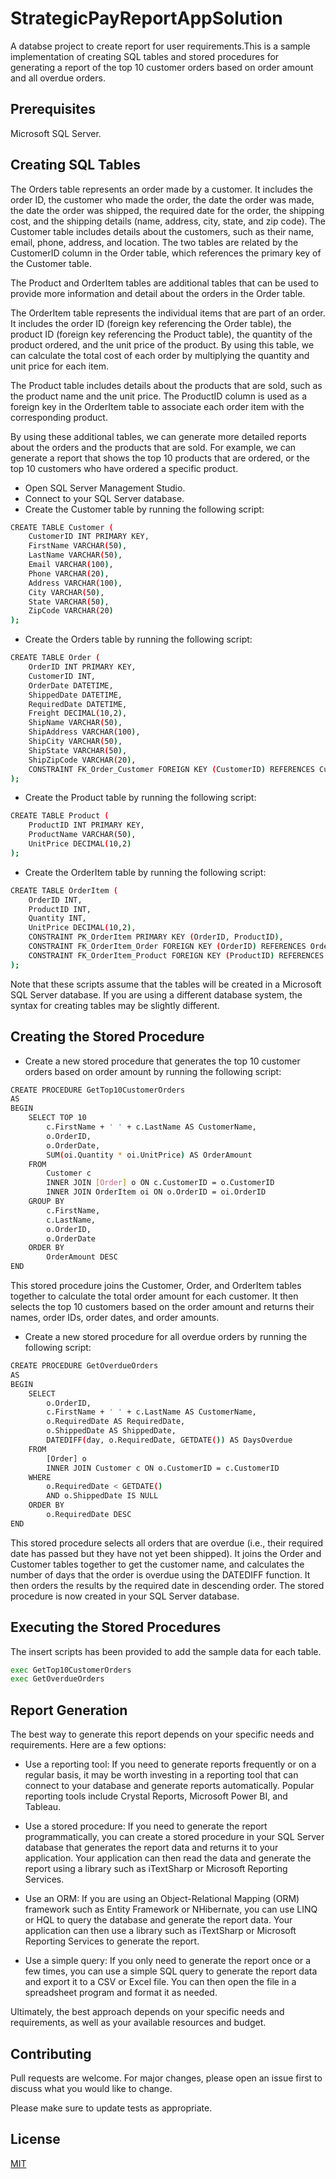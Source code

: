 # StrategicPayReportAppSolution
 A databse project to create report for user requirements.This is a sample implementation of creating SQL tables and stored procedures for generating a report of the top 10 customer orders based on order amount and all overdue orders.

## Prerequisites

Microsoft SQL Server.

## Creating SQL Tables
The Orders table represents an order made by a customer. It includes the order ID, the customer who made the order, the date the order was made, the date the order was shipped, the required date for the order, the shipping cost, and the shipping details (name, address, city, state, and zip code).
The Customer table includes details about the customers, such as their name, email, phone, address, and location.
The two tables are related by the CustomerID column in the Order table, which references the primary key of the Customer table.

The Product and OrderItem tables are additional tables that can be used to provide more information and detail about the orders in the Order table.

The OrderItem table represents the individual items that are part of an order. It includes the order ID (foreign key referencing the Order table), the product ID (foreign key referencing the Product table), the quantity of the product ordered, and the unit price of the product. By using this table, we can calculate the total cost of each order by multiplying the quantity and unit price for each item.

The Product table includes details about the products that are sold, such as the product name and the unit price. The ProductID column is used as a foreign key in the OrderItem table to associate each order item with the corresponding product.

By using these additional tables, we can generate more detailed reports about the orders and the products that are sold. For example, we can generate a report that shows the top 10 products that are ordered, or the top 10 customers who have ordered a specific product.
- Open SQL Server Management Studio.
- Connect to your SQL Server database.
- Create the Customer table by running the following script:

```bash
CREATE TABLE Customer (
    CustomerID INT PRIMARY KEY,
    FirstName VARCHAR(50),
    LastName VARCHAR(50),
    Email VARCHAR(100),
    Phone VARCHAR(20),
    Address VARCHAR(100),
    City VARCHAR(50),
    State VARCHAR(50),
    ZipCode VARCHAR(20)
);
```
- Create the Orders table by running the following script:

```bash
CREATE TABLE Order (
    OrderID INT PRIMARY KEY,
    CustomerID INT,
    OrderDate DATETIME,
    ShippedDate DATETIME,
    RequiredDate DATETIME,
    Freight DECIMAL(10,2),
    ShipName VARCHAR(50),
    ShipAddress VARCHAR(100),
    ShipCity VARCHAR(50),
    ShipState VARCHAR(50),
    ShipZipCode VARCHAR(20),
    CONSTRAINT FK_Order_Customer FOREIGN KEY (CustomerID) REFERENCES Customer(CustomerID)
);
```
- Create the Product table by running the following script:

```bash
CREATE TABLE Product (
    ProductID INT PRIMARY KEY,
    ProductName VARCHAR(50),
    UnitPrice DECIMAL(10,2)
);
```
- Create the OrderItem table by running the following script:

```bash
CREATE TABLE OrderItem (
    OrderID INT,
    ProductID INT,
    Quantity INT,
    UnitPrice DECIMAL(10,2),
    CONSTRAINT PK_OrderItem PRIMARY KEY (OrderID, ProductID),
    CONSTRAINT FK_OrderItem_Order FOREIGN KEY (OrderID) REFERENCES Order(OrderID),
    CONSTRAINT FK_OrderItem_Product FOREIGN KEY (ProductID) REFERENCES Product(ProductID)
);
```
Note that these scripts assume that the tables will be created in a Microsoft SQL Server database. If you are using a different database system, the syntax for creating tables may be slightly different.

## Creating the Stored Procedure
- Create a new stored procedure that generates the top 10 customer orders based on order amount by running the following script:
```bash
CREATE PROCEDURE GetTop10CustomerOrders
AS
BEGIN
    SELECT TOP 10
        c.FirstName + ' ' + c.LastName AS CustomerName,
        o.OrderID,
        o.OrderDate,
        SUM(oi.Quantity * oi.UnitPrice) AS OrderAmount
    FROM
        Customer c
        INNER JOIN [Order] o ON c.CustomerID = o.CustomerID
        INNER JOIN OrderItem oi ON o.OrderID = oi.OrderID
    GROUP BY
        c.FirstName,
        c.LastName,
        o.OrderID,
        o.OrderDate
    ORDER BY
        OrderAmount DESC
END
```
This stored procedure joins the Customer, Order, and OrderItem tables together to calculate the total order amount for each customer. It then selects the top 10 customers based on the order amount and returns their names, order IDs, order dates, and order amounts.

- Create a new stored procedure for all overdue orders by running the following script:
```bash
CREATE PROCEDURE GetOverdueOrders
AS
BEGIN
    SELECT
        o.OrderID,
        c.FirstName + ' ' + c.LastName AS CustomerName,
        o.RequiredDate AS RequiredDate,
        o.ShippedDate AS ShippedDate,
        DATEDIFF(day, o.RequiredDate, GETDATE()) AS DaysOverdue
    FROM
        [Order] o
        INNER JOIN Customer c ON o.CustomerID = c.CustomerID
    WHERE
        o.RequiredDate < GETDATE()
        AND o.ShippedDate IS NULL
    ORDER BY
        o.RequiredDate DESC
END
```
This stored procedure selects all orders that are overdue (i.e., their required date has passed but they have not yet been shipped). It joins the Order and Customer tables together to get the customer name, and calculates the number of days that the order is overdue using the DATEDIFF function. It then orders the results by the required date in descending order.
The stored procedure is now created in your SQL Server database.

## Executing the Stored Procedures
The insert scripts has been provided to add the sample data for each table.
```python
exec GetTop10CustomerOrders
exec GetOverdueOrders
```

## Report Generation
The best way to generate this report depends on your specific needs and requirements. Here are a few options:

- Use a reporting tool: If you need to generate reports frequently or on a regular basis, it may be worth investing in a reporting tool that can connect to your database and generate reports automatically. Popular reporting tools include Crystal Reports, Microsoft Power BI, and Tableau.

- Use a stored procedure: If you need to generate the report programmatically, you can create a stored procedure in your SQL Server database that generates the report data and returns it to your application. Your application can then read the data and generate the report using a library such as iTextSharp or Microsoft Reporting Services.

- Use an ORM: If you are using an Object-Relational Mapping (ORM) framework such as Entity Framework or NHibernate, you can use LINQ or HQL to query the database and generate the report data. Your application can then use a library such as iTextSharp or Microsoft Reporting Services to generate the report.

- Use a simple query: If you only need to generate the report once or a few times, you can use a simple SQL query to generate the report data and export it to a CSV or Excel file. You can then open the file in a spreadsheet program and format it as needed.

Ultimately, the best approach depends on your specific needs and requirements, as well as your available resources and budget.

## Contributing

Pull requests are welcome. For major changes, please open an issue first
to discuss what you would like to change.

Please make sure to update tests as appropriate.

## License

[MIT](https://choosealicense.com/licenses/mit/)
